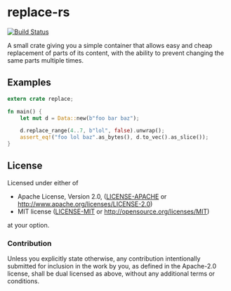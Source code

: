 # replace-rs

[![Build Status](https://travis-ci.org/killercup/replace-rs.svg?branch=master)](https://travis-ci.org/killercup/replace-rs)

A small crate giving you a simple container
that allows easy and cheap replacement of parts of its content,
with the ability to prevent changing the same parts multiple times.


## Examples

```rust
extern crate replace;

fn main() {
    let mut d = Data::new(b"foo bar baz");

    d.replace_range(4..7, b"lol", false).unwrap();
    assert_eq!("foo lol baz".as_bytes(), d.to_vec().as_slice());
}
```

## License

Licensed under either of

 * Apache License, Version 2.0, ([LICENSE-APACHE](LICENSE-APACHE) or http://www.apache.org/licenses/LICENSE-2.0)
 * MIT license ([LICENSE-MIT](LICENSE-MIT) or http://opensource.org/licenses/MIT)

at your option.

### Contribution

Unless you explicitly state otherwise, any contribution intentionally
submitted for inclusion in the work by you, as defined in the Apache-2.0
license, shall be dual licensed as above, without any additional terms or
conditions.
